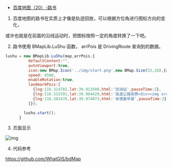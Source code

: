 - [百度地图（20）-路书](https://www.cnblogs.com/googlegis/p/14692789.html)

1. 百度地图的路书在实质上才像是轨迹回放，可以根据方位角进行图标方向的变化，

或许也就是在前面的沿线运动时，把图标按照一定的角度转换了一下吧。

 

2. 路书使用 BMapLib.LuShu 函数， arrPois 是 DrivingRoute 查询到的数据。

```js
lushu = new BMapLib.LuShu(map,arrPois,{
          defaultContent:"",
          autoViewport:true,
          icon:new BMap.Icon('../img/start.png',new BMap.Size(52,26),{anchor:new BMap.Size(27,13)}),
          speed: 4500,
          enableRotation:true,
          landmarkPois:[
            {lng:116.314782,lat:39.913508,html:'加油站',pauseTime:2},
            {lng:116.315391,lat:39.964429,html:'高速公路收费<div><img src="//map.baidu.com/img/logo-map.gif"/></div>',pauseTime:3},
            {lng:116.381476,lat:39.974073,html:'肯德基早餐',pauseTime:2}
          ]});

        lushu.start();
      }
```

3. 页面显示

![img](https://img2020.cnblogs.com/blog/59231/202104/59231-20210423104659472-1252316330.gif)

4. 代码参考

https://github.com/WhatGIS/bdMap